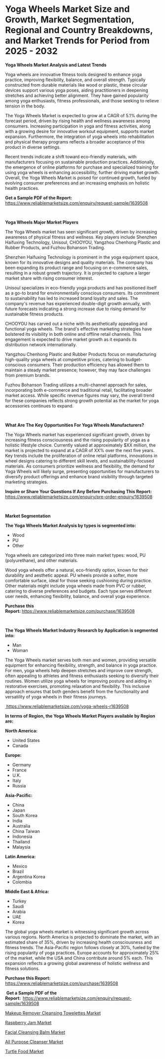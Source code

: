 <p><h1>Yoga Wheels Market Size and Growth, Market Segmentation, Regional and Country Breakdowns, and Market Trends for Period from 2025 -  2032</h1></p><p><strong>Yoga Wheels Market Analysis and Latest Trends</strong></p>
<p><p>Yoga wheels are innovative fitness tools designed to enhance yoga practice, improving flexibility, balance, and overall strength. Typically constructed from durable materials like wood or plastic, these circular devices support various yoga poses, aiding practitioners in deepening stretches and achieving better alignment. They have gained popularity among yoga enthusiasts, fitness professionals, and those seeking to relieve tension in the body.</p><p>The Yoga Wheels Market is expected to grow at a CAGR of 5.1% during the forecast period, driven by rising health and wellness awareness among consumers. Increasing participation in yoga and fitness activities, along with a growing desire for innovative workout equipment, supports market expansion. Furthermore, the integration of yoga wheels into rehabilitation and physical therapy programs reflects a broader acceptance of this product in diverse settings.</p><p>Recent trends indicate a shift toward eco-friendly materials, with manufacturers focusing on sustainable production practices. Additionally, the emergence of online platforms for purchase and specialized training for using yoga wheels is enhancing accessibility, further driving market growth. Overall, the Yoga Wheels Market is poised for continued growth, fueled by evolving consumer preferences and an increasing emphasis on holistic health practices.</p></p>
<p><strong>Get a Sample PDF of the Report:&nbsp;</strong> <a href="https://www.reliablemarketsize.com/enquiry/request-sample/1639508?utm_campaign=1133&utm_medium=2&utm_source=Github&utm_content=ia&utm_term=05042025&utm_id=yoga-wheels">https://www.reliablemarketsize.com/enquiry/request-sample/1639508</a></p>
<p>&nbsp;</p>
<p><strong>Yoga Wheels Major Market Players</strong></p>
<p><p>The Yoga Wheels market has seen significant growth, driven by increasing awareness of physical fitness and wellness. Key players include Shenzhen Haifuxing Technology, Unisoul, CHOOYOU, Yangzhou Chenhong Plastic and Rubber Products, and Fuzhou Bohanson Trading. </p><p>Shenzhen Haifuxing Technology is prominent in the yoga equipment space, known for its innovative designs and quality materials. The company has been expanding its product range and focusing on e-commerce sales, resulting in a robust growth trajectory. It is projected to capture a larger market share with rising consumer interest.</p><p>Unisoul specializes in eco-friendly yoga products and has positioned itself as a go-to brand for environmentally conscious consumers. Its commitment to sustainability has led to increased brand loyalty and sales. The company's revenue has experienced double-digit growth annually, with future forecasts indicating a strong increase due to rising demand for sustainable fitness products.</p><p>CHOOYOU has carved out a niche with its aesthetically appealing and functional yoga wheels. The brand's effective marketing strategies have bolstered its visibility in both online and offline retail channels. This engagement is expected to drive market growth as it expands its distribution network internationally.</p><p>Yangzhou Chenhong Plastic and Rubber Products focus on manufacturing high-quality yoga wheels at competitive prices, catering to budget-conscious consumers. Their production efficiency has allowed them to maintain a steady market presence; however, they may face challenges from premium brands.</p><p>Fuzhou Bohanson Trading utilizes a multi-channel approach for sales, incorporating both e-commerce and traditional retail, facilitating broader market access. While specific revenue figures may vary, the overall trend for these companies reflects strong growth potential as the market for yoga accessories continues to expand.</p></p>
<p>&nbsp;</p>
<p><strong>What Are The Key Opportunities For Yoga Wheels Manufacturers?</strong></p>
<p><p>The Yoga Wheels market has experienced significant growth, driven by increasing fitness consciousness and the rising popularity of yoga as a holistic lifestyle choice. Currently valued at approximately $XX million, the market is projected to expand at a CAGR of XX% over the next five years. Key trends include the proliferation of online retail platforms, innovations in wheel designs catering to different skill levels, and sustainability-focused materials. As consumers prioritize wellness and flexibility, the demand for Yoga Wheels will likely surge, presenting opportunities for manufacturers to diversify product offerings and enhance brand visibility through targeted marketing strategies.</p></p>
<p><strong>Inquire or Share Your Questions If Any Before Purchasing This Report:</strong> <a href="https://www.reliablemarketsize.com/enquiry/pre-order-enquiry/1639508?utm_campaign=1133&utm_medium=2&utm_source=Github&utm_content=ia&utm_term=05042025&utm_id=yoga-wheels">https://www.reliablemarketsize.com/enquiry/pre-order-enquiry/1639508</a></p>
<p>&nbsp;</p>
<p><strong>Market Segmentation</strong></p>
<p><strong>The Yoga Wheels Market Analysis by types is segmented into:</strong></p>
<p><ul><li>Wood</li><li>PU</li><li>Other</li></ul></p>
<p><p>Yoga wheels are categorized into three main market types: wood, PU (polyurethane), and other materials. </p><p>Wood yoga wheels offer a natural, eco-friendly option, known for their durability and aesthetic appeal. PU wheels provide a softer, more comfortable surface, ideal for those seeking cushioning during practice. Other materials might include yoga wheels made from PVC or rubber, catering to diverse preferences and budgets. Each type serves different user needs, enhancing flexibility, balance, and overall yoga experience.</p></p>
<p><strong>Purchase this Report:&nbsp;</strong><a href="https://www.reliablemarketsize.com/purchase/1639508?utm_campaign=1133&utm_medium=2&utm_source=Github&utm_content=ia&utm_term=05042025&utm_id=yoga-wheels">https://www.reliablemarketsize.com/purchase/1639508</a></p>
<p>&nbsp;</p>
<p><strong>The Yoga Wheels Market Industry Research by Application is segmented into:</strong></p>
<p><ul><li>Man</li><li>Woman</li></ul></p>
<p><p>The Yoga Wheels market serves both men and women, providing versatile equipment for enhancing flexibility, strength, and balance in yoga practice. For men, yoga wheels help deepen stretches and improve core strength, often appealing to athletes and fitness enthusiasts seeking to diversify their routines. Women utilize yoga wheels for improving posture and aiding in restorative exercises, promoting relaxation and flexibility. This inclusive approach ensures that both genders benefit from the functionality and versatility of yoga wheels in their fitness journeys.</p></p>
<p><a href="https://www.reliablemarketsize.com/yoga-wheels-r1639508?utm_campaign=1133&utm_medium=2&utm_source=Github&utm_content=ia&utm_term=05042025&utm_id=yoga-wheels">&nbsp;https://www.reliablemarketsize.com/yoga-wheels-r1639508</a></p>
<p><strong>In terms of Region, the Yoga Wheels Market Players available by Region are:</strong></p>
<p>
    <p> <strong> North America: </strong>
        <ul>
            <li>United States</li>
            <li>Canada</li>
        </ul>
        </p> 
    <p> <strong> Europe: </strong>
        <ul>
            <li>Germany</li>
            <li>France</li>
            <li>U.K.</li>
            <li>Italy</li>
            <li>Russia</li>
        </ul>
        </p> 
    <p> <strong> Asia-Pacific: </strong>
        <ul>
            <li>China</li>
            <li>Japan</li>
            <li>South Korea</li>
            <li>India</li>
            <li>Australia</li>
            <li>China Taiwan</li>
            <li>Indonesia</li>
            <li>Thailand</li>
            <li>Malaysia</li>
        </ul>
        </p> 
    <p> <strong> Latin America: </strong>
        <ul>
            <li>Mexico</li>
            <li>Brazil</li>
            <li>Argentina Korea</li>
            <li>Colombia</li>
        </ul>
        </p> 
    <p> <strong> Middle East & Africa: </strong>
        <ul>
            <li>Turkey</li>
            <li>Saudi</li>
            <li>Arabia</li>
            <li>UAE</li>
            <li>Korea</li>
        </ul>
    </p>
    </p>
<p><p>The global yoga wheels market is witnessing significant growth across various regions. North America is projected to dominate the market, with an estimated share of 35%, driven by increasing health consciousness and fitness trends. The Asia-Pacific region follows closely at 30%, fueled by the rising popularity of yoga practices. Europe accounts for approximately 25% of the market, while the USA and China contribute around 5% each. This expansion reflects a growing global awareness of holistic wellness and fitness solutions.</p></p>
<p><strong>Purchase this Report: </strong><a href="https://www.reliablemarketsize.com/purchase/1639508?utm_campaign=1133&utm_medium=2&utm_source=Github&utm_content=ia&utm_term=05042025&utm_id=yoga-wheels">https://www.reliablemarketsize.com/purchase/1639508</a></p>
<p>&nbsp;<strong>Get a Sample PDF of the Report:&nbsp;&nbsp;</strong><a href="https://www.reliablemarketsize.com/enquiry/request-sample/1639508?utm_campaign=1133&utm_medium=2&utm_source=Github&utm_content=ia&utm_term=05042025&utm_id=yoga-wheels">https://www.reliablemarketsize.com/enquiry/request-sample/1639508</a></p>
<p><strong></strong></p>
<p><p><a href="https://github.com/siriyagayo/Market-Research-Report-List-1/blob/main/makeup-remover-cleansing-towelettes-market.md?utm_campaign=1133&utm_medium=2&utm_source=Github&utm_content=ia&utm_term=05042025&utm_id=yoga-wheels">Makeup Remover Cleansing Towelettes Market</a></p><p><a href="https://github.com/oatisorenscl/Market-Research-Report-List-1/blob/main/raspberry-jam-market.md?utm_campaign=1133&utm_medium=2&utm_source=Github&utm_content=ia&utm_term=05042025&utm_id=yoga-wheels">Raspberry Jam Market</a></p><p><a href="https://github.com/shapurforouz/Market-Research-Report-List-1/blob/main/facial-cleansing-balm-market.md?utm_campaign=1133&utm_medium=2&utm_source=Github&utm_content=ia&utm_term=05042025&utm_id=yoga-wheels">Facial Cleansing Balm Market</a></p><p><a href="https://github.com/norbyboyse4d/Market-Research-Report-List-1/blob/main/all-purpose-cleanser-market.md?utm_campaign=1133&utm_medium=2&utm_source=Github&utm_content=ia&utm_term=05042025&utm_id=yoga-wheels">All Purpose Cleanser Market</a></p><p><a href="https://github.com/jemalapoilly/Market-Research-Report-List-1/blob/main/turtle-food-market.md?utm_campaign=1133&utm_medium=2&utm_source=Github&utm_content=ia&utm_term=05042025&utm_id=yoga-wheels">Turtle Food Market</a></p></p>
